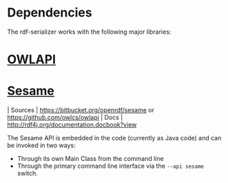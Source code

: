 # Dependencies

The rdf-serializer works with the following major libraries:

# [OWLAPI](https://github.com/owlcs/owlapi)
# [Sesame](https://bitbucket.org/openrdf/sesame)

| Sources | https://bitbucket.org/openrdf/sesame or https://github.com/owlcs/owlapi
| Docs | http://rdf4j.org/documentation.docbook?view

The Sesame API is embedded in the code (currently as Java code) and can be invoked in two ways:

- Through its own Main Class from the command line
- Through the primary command line interface via the `--api sesame` switch.
